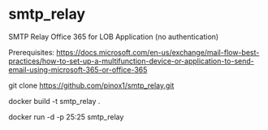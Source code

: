 # smtp_relay

SMTP Relay Office 365 for LOB Application (no authentication)

Prerequisites: https://docs.microsoft.com/en-us/exchange/mail-flow-best-practices/how-to-set-up-a-multifunction-device-or-application-to-send-email-using-microsoft-365-or-office-365

git clone https://github.com/pinox1/smtp_relay.git

docker build -t smtp_relay .

docker run -d -p 25:25 smtp_relay